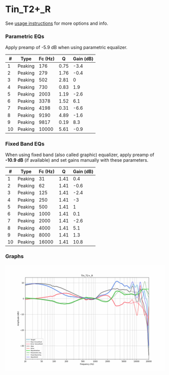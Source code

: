 # Tin_T2+_R
See [usage instructions](https://github.com/jaakkopasanen/AutoEq#usage) for more options and info.

### Parametric EQs
Apply preamp of -5.9 dB when using parametric equalizer.

|   # | Type    |   Fc (Hz) |    Q |   Gain (dB) |
|-----|---------|-----------|------|-------------|
|   1 | Peaking |       176 | 0.75 |        -3.4 |
|   2 | Peaking |       279 | 1.76 |        -0.4 |
|   3 | Peaking |       502 | 2.81 |         0   |
|   4 | Peaking |       730 | 0.83 |         1.9 |
|   5 | Peaking |      2003 | 1.19 |        -2.6 |
|   6 | Peaking |      3378 | 1.52 |         6.1 |
|   7 | Peaking |      4198 | 0.31 |        -6.6 |
|   8 | Peaking |      9190 | 4.89 |        -1.6 |
|   9 | Peaking |      9817 | 0.19 |         8.3 |
|  10 | Peaking |     10000 | 5.61 |        -0.9 |

### Fixed Band EQs
When using fixed band (also called graphic) equalizer, apply preamp of **-10.9 dB** (if available) and set gains manually with these parameters.

|   # | Type    |   Fc (Hz) |    Q |   Gain (dB) |
|-----|---------|-----------|------|-------------|
|   1 | Peaking |        31 | 1.41 |         0.4 |
|   2 | Peaking |        62 | 1.41 |        -0.6 |
|   3 | Peaking |       125 | 1.41 |        -2.4 |
|   4 | Peaking |       250 | 1.41 |        -3   |
|   5 | Peaking |       500 | 1.41 |         1   |
|   6 | Peaking |      1000 | 1.41 |         0.1 |
|   7 | Peaking |      2000 | 1.41 |        -2.6 |
|   8 | Peaking |      4000 | 1.41 |         5.1 |
|   9 | Peaking |      8000 | 1.41 |         1.3 |
|  10 | Peaking |     16000 | 1.41 |        10.8 |

### Graphs
![](./Tin_T2+_R.png)
